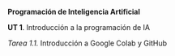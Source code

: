 **Programación de Inteligencia Artificial**

**UT 1**. Introducción a la programación de IA

*Tarea 1.1.* Introducción a Google Colab y GitHub
